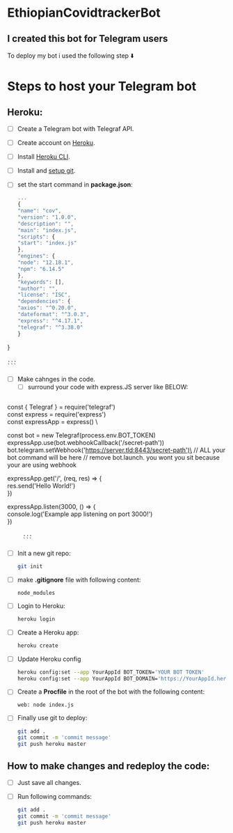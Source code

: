 # EthiopianCovidtrackerBot
## I created this bot for Telegram users 

 To deploy my bot i used the following step ⬇️
# Steps to host your Telegram bot
## Heroku:

- [ ] Create a Telegram bot with Telegraf API.
- [ ] Create account on [Heroku](http://heroku.com/).
- [ ] Install [Heroku CLI](https://devcenter.heroku.com/articles/getting-started-with-nodejs#set-up).
- [ ] Install and [setup git](https://git-scm.com/book/en/v2/Getting-Started-Installing-Git).


- [ ] set the start command in **package.json**:
    ```javascript
    ...
    {
  "name": "cov",
  "version": "1.0.0",
  "description": "",
  "main": "index.js",
  "scripts": {
    "start": "index.js"
  },
  "engines": {
    "node": "12.18.1",
    "npm": "6.14.5"
  },
  "keywords": [],
  "author": "",
  "license": "ISC",
  "dependencies": {
    "axios": "^0.20.0",
    "dateformat": "^3.0.3",
    "express": "^4.17.1",
    "telegraf": "^3.38.0"
  }
}

    ...
    ```
- [ ] Make cahnges in the code.
    - [ ] surround your code with express.JS server like BELOW:
         ```...
 const { Telegraf } = require('telegraf')\
const express = require('express') \
const expressApp = express() \

const bot = new Telegraf(process.env.BOT_TOKEN) \
expressApp.use(bot.webhookCallback('/secret-path')) \
bot.telegram.setWebhook('https://server.tld:8443/secret-path')\
// ALL your  bot command will be here 
// remove bot.launch. you wont you sit because your are using webhook

expressApp.get('/', (req, res) => { \
  res.send('Hello World!')\
})

expressApp.listen(3000, () => { \
  console.log('Example app listening on port 3000!')\
})
         
         ...
         ```
   
  
- [ ] Init a new git repo:
    ```bash
    git init
    ```
- [ ] make **.gitignore** file with following content:
    ```
    node_modules
    ```
- [ ] Login to Heroku:
    ```bash
    heroku login
    ```
- [ ] Create a Heroku app:
    ```bash
    heroku create
    ```
- [ ] Update Heroku config
    ```bash
    heroku config:set --app YourAppId BOT_TOKEN='YOUR BOT TOKEN'
    heroku config:set --app YourAppId BOT_DOMAIN='https://YourAppId.herokuapp.com'
    ```
- [ ] Create a **Procfile** in the root of the bot with the following content:
    ```
   web: node index.js
    ```
- [ ] Finally use git to deploy:
    ```bash
    git add .
    git commit -m 'commit message'
    git push heroku master
    ```

## How to make changes and redeploy the code:
- [ ] Just save all changes.
- [ ] Run following commands:
    ```bash
    git add .
    git commit -m 'commit message'
    git push heroku master
    ```



